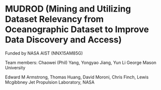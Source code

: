 # MUDROD (Mining and Utilizing Dataset Relevancy from Oceanographic Dataset to Improve Data Discovery and Access)

Funded by NASA AIST (NNX15AM85G) 

Team members:
Chaowei (Phil) Yang, Yongyao Jiang, Yun Li
George Mason University

Edward M Armstrong, Thomas Huang, David Moroni, Chris Finch, Lewis Mcgibbney
Jet Propulsion Laboratory, NASA


